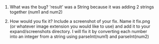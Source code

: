 1. What was the bug?
'result' was a String because it was adding 2 strings together (num1 and num2)
   
2. How would you fix it? Include a screenshot of your fix. Name it fix.png (or whatever image extension you would like to use) and add it to your expand/screenshots directory.
I will fix it by converting each number into an integer from a string using parseInt(num1) and parseInt(num2)
